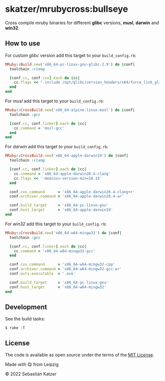 # skatzer/mrubycross:bullseye

Cross compile mruby binaries for different __glibc__ versions, __musl__, __darwin__ and __win32__.

## How to use

For custom _glibc_ version add this target to your `build_config.rb`:

```ruby
MRuby::Build.new('x86_64-pc-linux-gnu-glibc-2.9') do |conf|
  toolchain :clang

  [conf.cc, conf.cxx].each do |cc|
    cc.flags << "-include /opt/glibc/version_headers/x64/force_link_glibc_2.9.h"
  end
end
```

For _musl_ add this target to your `build_config.rb`:

```ruby
MRuby::CrossBuild.new('x86_64-alpine-linux-musl') do |conf|
  toolchain :gcc

  [conf.cc, conf.linker].each do |cc|
    cc.command = 'musl-gcc'
  end
end
```

For _darwin_ add this target to your `build_config.rb`:

```ruby
MRuby::CrossBuild.new('x86_64-apple-darwin19') do |conf|
  toolchain :clang

  [conf.cc, conf.linker].each do |cc|
    cc.command = 'x86_64-apple-darwin20.4-clang'
    cc.flags << '-mmacosx-version-min=10.15'
  end

  conf.cxx.command      = 'x86_64-apple-darwin20.4-clang++'
  conf.archiver.command = 'x86_64-apple-darwin20.4-ar'

  conf.build_target     = 'x86_64-pc-linux-gnu'
  conf.host_target      = 'x86_64-apple-darwin19'
end
```

For _win32_ add this target to your `build_config.rb`:

```ruby
MRuby::CrossBuild.new('x86_64-w64-mingw32') do |conf|
  toolchain :gcc

  [conf.cc, conf.linker].each do |cc|
    cc.command = 'x86_64-w64-mingw32-gcc'
  end

  conf.cxx.command      = 'x86_64-w64-mingw32-cpp'
  conf.archiver.command = 'x86_64-w64-mingw32-gcc-ar'
  conf.exts.executable  = '.exe'

  conf.build_target     = 'x86_64-pc-linux-gnu'
  conf.host_target      = 'x86_64-w64-mingw32'
end
```

## Development

See the build tasks:

    $ rake -T

## License

The code is available as open source under the terms of the [MIT License][license].

Made with :yum: from Leipzig

© 2022 Sebastián Katzer

[license]: https://opensource.org/licenses/MIT
